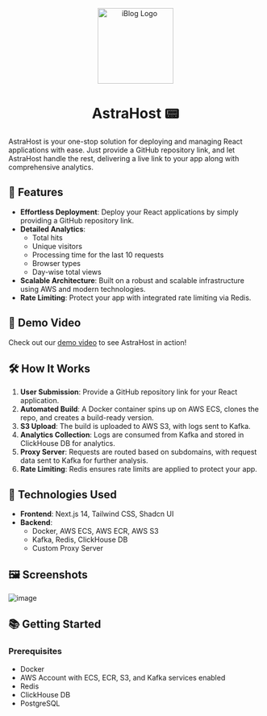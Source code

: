 
<p align="center">
  <img src="https://github.com/user-attachments/assets/c1931884-f8ec-4619-80a3-adfe55c15917" width="150px" alt="iBlog Logo">
</p>

<h1 align="center"> AstraHost 📟</h1>


AstraHost is your one-stop solution for deploying and managing React applications with ease. Just provide a GitHub repository link, and let AstraHost handle the rest, delivering a live link to your app along with comprehensive analytics.


## 🚀 Features

- **Effortless Deployment**: Deploy your React applications by simply providing a GitHub repository link.
- **Detailed Analytics**:
  - Total hits
  - Unique visitors
  - Processing time for the last 10 requests
  - Browser types
  - Day-wise total views
- **Scalable Architecture**: Built on a robust and scalable infrastructure using AWS and modern technologies.
- **Rate Limiting**: Protect your app with integrated rate limiting via Redis.

## 🎥 Demo Video

Check out our [demo video](https://www.loom.com/share/a2f1b50b45bd44d28a8bd7913667366b?sid=db79bb7e-2f61-4adf-af5d-95483c30d237) to see AstraHost in action!  


## 🛠️ How It Works

1. **User Submission**: Provide a GitHub repository link for your React application.
2. **Automated Build**: A Docker container spins up on AWS ECS, clones the repo, and creates a build-ready version.
3. **S3 Upload**: The build is uploaded to AWS S3, with logs sent to Kafka.
4. **Analytics Collection**: Logs are consumed from Kafka and stored in ClickHouse DB for analytics.
5. **Proxy Server**: Requests are routed based on subdomains, with request data sent to Kafka for further analysis.
6. **Rate Limiting**: Redis ensures rate limits are applied to protect your app.

## 🧰 Technologies Used

- **Frontend**: Next.js 14, Tailwind CSS, Shadcn UI
- **Backend**:
  - Docker, AWS ECS, AWS ECR, AWS S3
  - Kafka, Redis, ClickHouse DB
  - Custom Proxy Server

## 🖼️ Screenshots

![image](https://github.com/user-attachments/assets/f77e9856-4878-4478-a589-e01b43d629b9)


## 📚 Getting Started

### Prerequisites

- Docker
- AWS Account with ECS, ECR, S3, and Kafka services enabled
- Redis
- ClickHouse DB
- PostgreSQL
